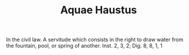 ---
title: Aquae Haustus
letter: A
permalink: "/definitions/bld-aquae-haustus.html"
body: In the civil law. A servitude which consists in the right to draw water from
  the fountain, pool, or spring of another. Inst. 2, 3, 2; Dig. 8, 8, 1, 1
published_at: '2018-07-07'
source: Black's Law Dictionary 2nd Ed (1910)
layout: post
---